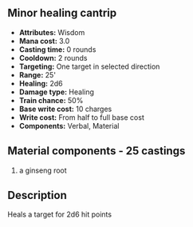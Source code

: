 ## Minor healing cantrip

- **Attributes:** Wisdom
- **Mana cost:** 3.0
- **Casting time:** 0 rounds
- **Cooldown:** 2 rounds
- **Targeting:** One target in selected direction
- **Range:** 25'
- **Healing:** 2d6
- **Damage type:** Healing
- **Train chance:** 50%
- **Base write cost:** 10 charges
- **Write cost:** From half to full base cost
- **Components:** Verbal, Material

## Material components - 25 castings

1. a ginseng root

## Description

Heals a target for 2d6 hit points
